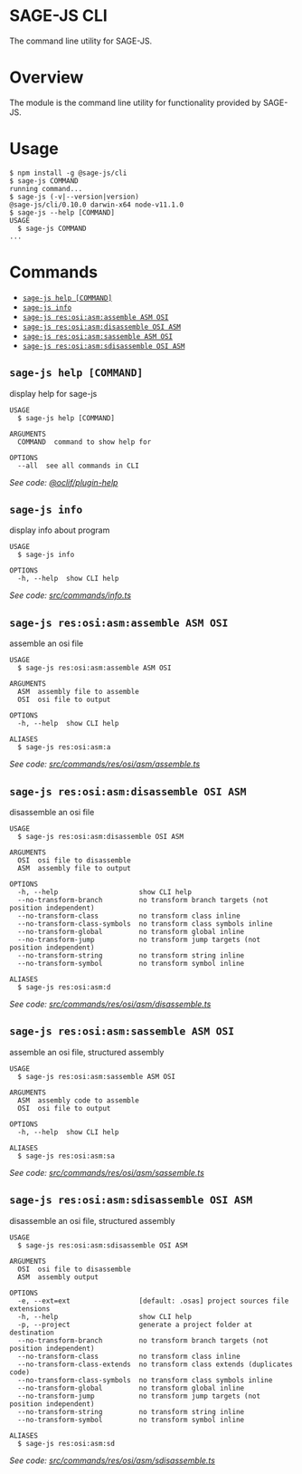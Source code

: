 # SAGE-JS CLI

The command line utility for SAGE-JS.


# Overview

The module is the command line utility for functionality provided by SAGE-JS.


# Usage
<!-- usage -->
```sh-session
$ npm install -g @sage-js/cli
$ sage-js COMMAND
running command...
$ sage-js (-v|--version|version)
@sage-js/cli/0.10.0 darwin-x64 node-v11.1.0
$ sage-js --help [COMMAND]
USAGE
  $ sage-js COMMAND
...
```
<!-- usagestop -->


# Commands
<!-- commands -->
* [`sage-js help [COMMAND]`](#sage-js-help-command)
* [`sage-js info`](#sage-js-info)
* [`sage-js res:osi:asm:assemble ASM OSI`](#sage-js-resosiasmassemble-asm-osi)
* [`sage-js res:osi:asm:disassemble OSI ASM`](#sage-js-resosiasmdisassemble-osi-asm)
* [`sage-js res:osi:asm:sassemble ASM OSI`](#sage-js-resosiasmsassemble-asm-osi)
* [`sage-js res:osi:asm:sdisassemble OSI ASM`](#sage-js-resosiasmsdisassemble-osi-asm)

## `sage-js help [COMMAND]`

display help for sage-js

```
USAGE
  $ sage-js help [COMMAND]

ARGUMENTS
  COMMAND  command to show help for

OPTIONS
  --all  see all commands in CLI
```

_See code: [@oclif/plugin-help](https://github.com/oclif/plugin-help/blob/v2.1.4/src/commands/help.ts)_

## `sage-js info`

display info about program

```
USAGE
  $ sage-js info

OPTIONS
  -h, --help  show CLI help
```

_See code: [src/commands/info.ts](https://github.com/TheLegendOfMataNui/sage-js/blob/v0.10.0/src/commands/info.ts)_

## `sage-js res:osi:asm:assemble ASM OSI`

assemble an osi file

```
USAGE
  $ sage-js res:osi:asm:assemble ASM OSI

ARGUMENTS
  ASM  assembly file to assemble
  OSI  osi file to output

OPTIONS
  -h, --help  show CLI help

ALIASES
  $ sage-js res:osi:asm:a
```

_See code: [src/commands/res/osi/asm/assemble.ts](https://github.com/TheLegendOfMataNui/sage-js/blob/v0.10.0/src/commands/res/osi/asm/assemble.ts)_

## `sage-js res:osi:asm:disassemble OSI ASM`

disassemble an osi file

```
USAGE
  $ sage-js res:osi:asm:disassemble OSI ASM

ARGUMENTS
  OSI  osi file to disassemble
  ASM  assembly file to output

OPTIONS
  -h, --help                    show CLI help
  --no-transform-branch         no transform branch targets (not position independent)
  --no-transform-class          no transform class inline
  --no-transform-class-symbols  no transform class symbols inline
  --no-transform-global         no transform global inline
  --no-transform-jump           no transform jump targets (not position independent)
  --no-transform-string         no transform string inline
  --no-transform-symbol         no transform symbol inline

ALIASES
  $ sage-js res:osi:asm:d
```

_See code: [src/commands/res/osi/asm/disassemble.ts](https://github.com/TheLegendOfMataNui/sage-js/blob/v0.10.0/src/commands/res/osi/asm/disassemble.ts)_

## `sage-js res:osi:asm:sassemble ASM OSI`

assemble an osi file, structured assembly

```
USAGE
  $ sage-js res:osi:asm:sassemble ASM OSI

ARGUMENTS
  ASM  assembly code to assemble
  OSI  osi file to output

OPTIONS
  -h, --help  show CLI help

ALIASES
  $ sage-js res:osi:asm:sa
```

_See code: [src/commands/res/osi/asm/sassemble.ts](https://github.com/TheLegendOfMataNui/sage-js/blob/v0.10.0/src/commands/res/osi/asm/sassemble.ts)_

## `sage-js res:osi:asm:sdisassemble OSI ASM`

disassemble an osi file, structured assembly

```
USAGE
  $ sage-js res:osi:asm:sdisassemble OSI ASM

ARGUMENTS
  OSI  osi file to disassemble
  ASM  assembly output

OPTIONS
  -e, --ext=ext                 [default: .osas] project sources file extensions
  -h, --help                    show CLI help
  -p, --project                 generate a project folder at destination
  --no-transform-branch         no transform branch targets (not position independent)
  --no-transform-class          no transform class inline
  --no-transform-class-extends  no transform class extends (duplicates code)
  --no-transform-class-symbols  no transform class symbols inline
  --no-transform-global         no transform global inline
  --no-transform-jump           no transform jump targets (not position independent)
  --no-transform-string         no transform string inline
  --no-transform-symbol         no transform symbol inline

ALIASES
  $ sage-js res:osi:asm:sd
```

_See code: [src/commands/res/osi/asm/sdisassemble.ts](https://github.com/TheLegendOfMataNui/sage-js/blob/v0.10.0/src/commands/res/osi/asm/sdisassemble.ts)_
<!-- commandsstop -->
